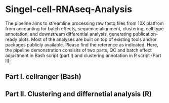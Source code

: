 # Singel-cell-RNAseq-Analysis
The pipeline aims to streamline processing raw fastq files from 10X platfrom from accounting for batch effects, sequence alignment, clustering, cell type annotation, and downstream differential analysis, generating publication-ready plots. Most of the analyses are built on top of existing tools and/or packages publicly available. Please find the reference as indicated. Here, the pipeline demonstration consisits of two parts, QC and batch effect adjustment in Bash script (part I) and clustering annotation in R script (Part II):


Part I. cellranger (Bash)
-----




Part II. Clustering and differnetial analysis (R)
-----



